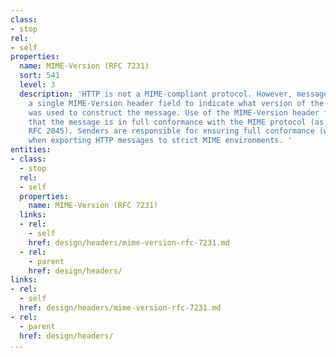 ```yaml
---
class:
- stop
rel:
- self
properties:
  name: MIME-Version (RFC 7231)
  sort: 541
  level: 3
  description: 'HTTP is not a MIME-compliant protocol. However, messages can include
    a single MIME-Version header field to indicate what version of the MIME protocol
    was used to construct the message. Use of the MIME-Version header field indicates
    that the message is in full conformance with the MIME protocol (as defined in
    RFC 2045). Senders are responsible for ensuring full conformance (where possible)
    when exporting HTTP messages to strict MIME environments. '
entities:
- class:
  - stop
  rel:
  - self
  properties:
    name: MIME-Version (RFC 7231)
  links:
  - rel:
    - self
    href: design/headers/mime-version-rfc-7231.md
  - rel:
    - parent
    href: design/headers/
links:
- rel:
  - self
  href: design/headers/mime-version-rfc-7231.md
- rel:
  - parent
  href: design/headers/
...
```

